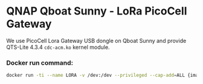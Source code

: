 # QNAP Qboat Sunny - LoRa PicoCell Gateway

We use PicoCell Lora Gateway USB dongle on Qboat Sunny and provide QTS-Lite 4.3.4 ``cdc-acm.ko`` kernel module.

### Docker run command:
```bash
docker run -ti --name LORA -v /dev:/dev --privileged --cap-add=ALL {image_name:tag}
```